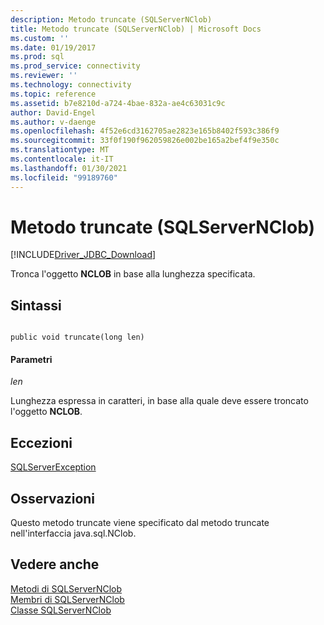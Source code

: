 ```yaml
---
description: Metodo truncate (SQLServerNClob)
title: Metodo truncate (SQLServerNClob) | Microsoft Docs
ms.custom: ''
ms.date: 01/19/2017
ms.prod: sql
ms.prod_service: connectivity
ms.reviewer: ''
ms.technology: connectivity
ms.topic: reference
ms.assetid: b7e8210d-a724-4bae-832a-ae4c63031c9c
author: David-Engel
ms.author: v-daenge
ms.openlocfilehash: 4f52e6cd3162705ae2823e165b8402f593c386f9
ms.sourcegitcommit: 33f0f190f962059826e002be165a2bef4f9e350c
ms.translationtype: MT
ms.contentlocale: it-IT
ms.lasthandoff: 01/30/2021
ms.locfileid: "99189760"
---
```

# <a name="truncate-method-sqlservernclob"></a>Metodo truncate (SQLServerNClob)
[!INCLUDE[Driver_JDBC_Download](../../../includes/driver_jdbc_download.md)]

  Tronca l'oggetto **NCLOB** in base alla lunghezza specificata.  
  
## <a name="syntax"></a>Sintassi  
  
```  
  
public void truncate(long len)  
```  
  
#### <a name="parameters"></a>Parametri  
 *len*  
  
 Lunghezza espressa in caratteri, in base alla quale deve essere troncato l'oggetto **NCLOB**.  
  
## <a name="exceptions"></a>Eccezioni  
 [SQLServerException](../../../connect/jdbc/reference/sqlserverexception-class.md)  
  
## <a name="remarks"></a>Osservazioni  
 Questo metodo truncate viene specificato dal metodo truncate nell'interfaccia java.sql.NClob.  
  
## <a name="see-also"></a>Vedere anche  
 [Metodi di SQLServerNClob](../../../connect/jdbc/reference/sqlservernclob-methods.md)   
 [Membri di SQLServerNClob](../../../connect/jdbc/reference/sqlservernclob-members.md)   
 [Classe SQLServerNClob](../../../connect/jdbc/reference/sqlservernclob-class.md)  
  
  
